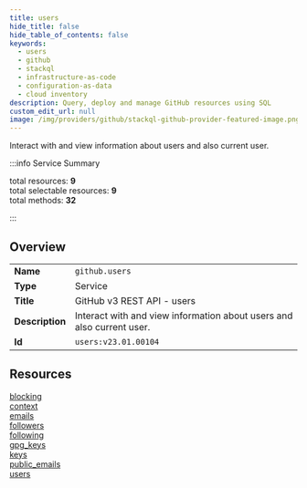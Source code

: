 ```yaml
---
title: users
hide_title: false
hide_table_of_contents: false
keywords:
  - users
  - github
  - stackql
  - infrastructure-as-code
  - configuration-as-data
  - cloud inventory
description: Query, deploy and manage GitHub resources using SQL
custom_edit_url: null
image: /img/providers/github/stackql-github-provider-featured-image.png
---
```

Interact with and view information about users and also current user.  
    
:::info Service Summary

<div class="row">
<div class="providerDocColumn">
<span>total resources:&nbsp;<b>9</b></span><br />
<span>total selectable resources:&nbsp;<b>9</b></span><br />
<span>total methods:&nbsp;<b>32</b></span><br />
</div>
</div>

:::

## Overview
<table><tbody>
<tr><td><b>Name</b></td><td><code>github.users</code></td></tr>
<tr><td><b>Type</b></td><td>Service</td></tr>
<tr><td><b>Title</b></td><td>GitHub v3 REST API - users</td></tr>
<tr><td><b>Description</b></td><td>Interact with and view information about users and also current user.</td></tr>
<tr><td><b>Id</b></td><td><code>users:v23.01.00104</code></td></tr>
</tbody></table>

## Resources
<div class="row">
<div class="providerDocColumn">
<a href="/providers/github/users/blocking/">blocking</a><br />
<a href="/providers/github/users/context/">context</a><br />
<a href="/providers/github/users/emails/">emails</a><br />
<a href="/providers/github/users/followers/">followers</a><br />
<a href="/providers/github/users/following/">following</a><br />
</div>
<div class="providerDocColumn">
<a href="/providers/github/users/gpg_keys/">gpg_keys</a><br />
<a href="/providers/github/users/keys/">keys</a><br />
<a href="/providers/github/users/public_emails/">public_emails</a><br />
<a href="/providers/github/users/users/">users</a><br />
</div>
</div>
